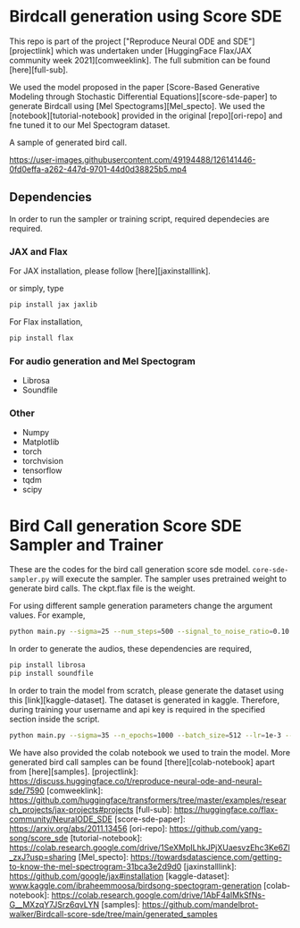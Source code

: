 # Birdcall generation using Score SDE
This repo is part of the project ["Reproduce Neural ODE and SDE"][projectlink] which was undertaken under [HuggingFace Flax/JAX community week 2021][comweeklink]. The full submition can be found [here][full-sub]. 

We used the model proposed in the paper [Score-Based Generative Modeling through Stochastic Differential Equations][score-sde-paper] to generate Birdcall using [Mel Spectograms][Mel_specto]. We used the [notebook][tutorial-notebook] provided in the original [repo][ori-repo] and fne tuned it to our Mel Spectogram dataset. 


A sample of generated bird call. 

https://user-images.githubusercontent.com/49194488/126141446-0fd0effa-a262-447d-9701-44d0d38825b5.mp4

## Dependencies

In order to run the sampler or training script, required dependecies are required. 
### JAX and Flax

For JAX installation, please follow [here][jaxinstalllink].

or simply, type
```bash 
pip install jax jaxlib
```

For Flax installation,
```bash
pip install flax
```

### For audio generation and Mel Spectogram

* Librosa
* Soundfile

### Other

* Numpy
* Matplotlib
* torch
* torchvision
* tensorflow
* tqdm
* scipy

# Bird Call generation Score SDE Sampler and Trainer
These are the codes for the bird call generation score sde model. 
<code>core-sde-sampler.py</code> will execute the sampler. The sampler uses pretrained weight to generate bird calls. The ckpt.flax file is the weight.

For using different sample generation parameters change the argument values. For example,
```bash
python main.py --sigma=25 --num_steps=500 --signal_to_noise_ratio=0.10 --etol=1e-5 --sample_batch_size = 128 --sample_no = 47
``` 
In order to generate the audios, these dependencies are required,
```bash 
pip install librosa
pip install soundfile
```
In order to train the model from scratch, please generate the dataset using this [link][kaggle-dataset]. The dataset is generated in kaggle. Therefore, during training your username and api key is required in the specified section inside the script. 
```bash
python main.py --sigma=35 --n_epochs=1000 --batch_size=512 --lr=1e-3 --num_steps=500 --signal_to_noise_ratio=0.15 --etol=1e-5 --sample_batch_size = 64 --sample_no = 23
``` 

We have also provided the colab notebook we used to train the model. More generated bird call samples can be found [there][colab-notebook] apart from [here][samples].
[projectlink]: https://discuss.huggingface.co/t/reproduce-neural-ode-and-neural-sde/7590
[comweeklink]: https://github.com/huggingface/transformers/tree/master/examples/research_projects/jax-projects#projects
[full-sub]: https://huggingface.co/flax-community/NeuralODE_SDE
[score-sde-paper]: https://arxiv.org/abs/2011.13456 
[ori-repo]: https://github.com/yang-song/score_sde
[tutorial-notebook]: https://colab.research.google.com/drive/1SeXMpILhkJPjXUaesvzEhc3Ke6Zl_zxJ?usp=sharing
[Mel_specto]: https://towardsdatascience.com/getting-to-know-the-mel-spectrogram-31bca3e2d9d0
[jaxinstalllink]: https://github.com/google/jax#installation
[kaggle-dataset]: www.kaggle.com/ibraheemmoosa/birdsong-spectogram-generation
[colab-notebook]: https://colab.research.google.com/drive/1AbF4aIMkSfNs-G__MXzqY7JSrz6qvLYN 
[samples]: https://github.com/mandelbrot-walker/Birdcall-score-sde/tree/main/generated_samples
